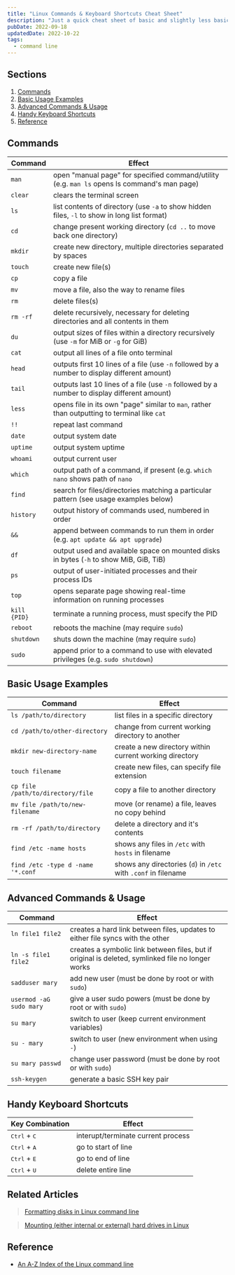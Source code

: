 ```yaml
---
title: "Linux Commands & Keyboard Shortcuts Cheat Sheet"
description: "Just a quick cheat sheet of basic and slightly less basic Linux commands, as well as handy keyboard shortcuts, that I maintain for myself since I can't always remember them all."
pubDate: 2022-09-18
updatedDate: 2022-10-22
tags:
  - command line
---
```


## Sections

1. [Commands](#cmd)
2. [Basic Usage Examples](#basic)
3. [Advanced Commands & Usage](#adv)
4. [Handy Keyboard Shortcuts](#shortcuts)
5. [Reference](#ref)

<div id='cmd'/>

## Commands

| Command      | Effect                                                                                       |
| ------------ | -------------------------------------------------------------------------------------------- |
| `man`        | open "manual page" for specified command/utility (e.g. `man ls` opens ls command's man page) |
| `clear`      | clears the terminal screen                                                                   |
| `ls`         | list contents of directory (use `-a` to show hidden files, `-l` to show in long list format) |
| `cd`         | change present working directory (`cd ..` to move back one directory)                        |
| `mkdir`      | create new directory, multiple directories separated by spaces                               |
| `touch`      | create new file(s)                                                                           |
| `cp`         | copy a file                                                                                  |
| `mv`         | move a file, also the way to rename files                                                    |
| `rm`         | delete files(s)                                                                              |
| `rm -rf`     | delete recursively, necessary for deleting directories and all contents in them              |
| `du`         | output sizes of files within a directory recursively (use `-m` for MiB or `-g` for GiB)      |
| `cat`        | output all lines of a file onto terminal                                                     |
| `head`       | outputs first 10 lines of a file (use `-n` followed by a number to display different amount) |
| `tail`       | outputs last 10 lines of a file (use `-n` followed by a number to display different amount)  |
| `less`       | opens file in its own "page" similar to `man`, rather than outputting to terminal like `cat` |
| `!!`         | repeat last command                                                                          |
| `date`       | output system date                                                                           |
| `uptime`     | output system uptime                                                                         |
| `whoami`     | output current user                                                                          |
| `which`      | output path of a command, if present (e.g. `which nano` shows path of `nano`                 |
| `find`       | search for files/directories matching a particular pattern (see usage examples below)        |
| `history`    | output history of commands used, numbered in order                                           |
| `&&`         | append between commands to run them in order (e.g. `apt update && apt upgrade`)              |
| `df`         | output used and available space on mounted disks in bytes (`-h` to show MiB, GiB, TiB)       |
| `ps`         | output of user-initiated processes and their process IDs                                     |
| `top`        | opens separate page showing real-time information on running processes                       |
| `kill {PID}` | terminate a running process, must specify the PID                                            |
| `reboot`     | reboots the machine (may require `sudo`)                                                     |
| `shutdown`   | shuts down the machine (may require `sudo`)                                                  |
| `sudo`       | append prior to a command to use with elevated privileges (e.g. `sudo shutdown`)             |

<div id='basic'/>

## Basic Usage Examples

| Command                           | Effect                                                         |
| --------------------------------- | -------------------------------------------------------------- |
| `ls /path/to/directory`           | list files in a specific directory                             |
| `cd /path/to/other-directory`     | change from current working directory to another               |
| `mkdir new-directory-name`        | create a new directory within current working directory        |
| `touch filename`                  | create new files, can specify file extension                   |
| `cp file /path/to/directory/file` | copy a file to another directory                               |
| `mv file /path/to/new-filename`   | move (or rename) a file, leaves no copy behind                 |
| `rm -rf /path/to/directory`       | delete a directory and it's contents                           |
| `find /etc -name hosts`           | shows any files in `/etc` with `hosts` in filename             |
| `find /etc -type d -name '*.conf` | shows any directories (`d`) in `/etc` with `.conf` in filename |

<div id='adv'/>

## Advanced Commands & Usage

| Command                 | Effect                                                                                            |
| ----------------------- | ------------------------------------------------------------------------------------------------- |
| `ln file1 file2`        | creates a hard link between files, updates to either file syncs with the other                    |
| `ln -s file1 file2`     | creates a symbolic link between files, but if original is deleted, symlinked file no longer works |
| `sadduser mary`         | add new user (must be done by root or with `sudo`)                                                |
| `usermod -aG sudo mary` | give a user sudo powers (must be done by root or with `sudo`)                                     |
| `su mary`               | switch to user (keep current environment variables)                                               |
| `su - mary`             | switch to user (new environment when using `-`)                                                   |
| `su mary passwd`        | change user password (must be done by root or with `sudo`)                                        |
| `ssh-keygen`            | generate a basic SSH key pair                                                                     |

<div id='shortcuts'/>

## Handy Keyboard Shortcuts

| Key Combination                | Effect                             |
| ------------------------------ | ---------------------------------- |
| <kbd>Ctrl</kbd> + <kbd>C</kbd> | interupt/terminate current process |
| <kbd>Ctrl</kbd> + <kbd>A</kbd> | go to start of line                |
| <kbd>Ctrl</kbd> + <kbd>E</kbd> | go to end of line                  |
| <kbd>Ctrl</kbd> + <kbd>U</kbd> | delete entire line                 |

## Related Articles

> [Formatting disks in Linux command line](/blog/formatting-on-linux/)

> [Mounting (either internal or external) hard drives in Linux](/blog/mounting-hard-drives-in-linux/)

<div id='ref'/>

## Reference

- <a href="https://ss64.com/bash" target="_blank" rel="noopener noreferrer">An A-Z Index of the Linux command line</a>
